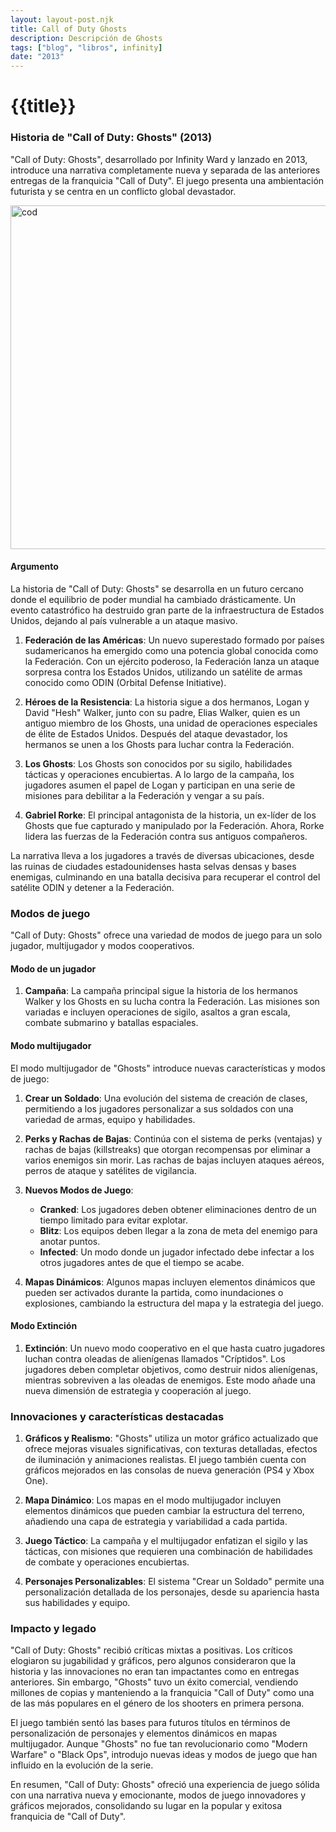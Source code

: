 ```yaml
---
layout: layout-post.njk
title: Call of Duty Ghosts
description: Descripción de Ghosts
tags: ["blog", "libros", infinity]
date: "2013"
---
```


# {{title}}

### Historia de "Call of Duty: Ghosts" (2013)

"Call of Duty: Ghosts", desarrollado por Infinity Ward y lanzado en 2013, introduce una narrativa completamente nueva y separada de las anteriores entregas de la franquicia "Call of Duty". El juego presenta una ambientación futurista y se centra en un conflicto global devastador.

<img src="/img/ghostsi.jpg" alt="cod" width="550" height="auto"/>

#### Argumento

La historia de "Call of Duty: Ghosts" se desarrolla en un futuro cercano donde el equilibrio de poder mundial ha cambiado drásticamente. Un evento catastrófico ha destruido gran parte de la infraestructura de Estados Unidos, dejando al país vulnerable a un ataque masivo.

1. **Federación de las Américas**: Un nuevo superestado formado por países sudamericanos ha emergido como una potencia global conocida como la Federación. Con un ejército poderoso, la Federación lanza un ataque sorpresa contra los Estados Unidos, utilizando un satélite de armas conocido como ODIN (Orbital Defense Initiative).

2. **Héroes de la Resistencia**: La historia sigue a dos hermanos, Logan y David "Hesh" Walker, junto con su padre, Elias Walker, quien es un antiguo miembro de los Ghosts, una unidad de operaciones especiales de élite de Estados Unidos. Después del ataque devastador, los hermanos se unen a los Ghosts para luchar contra la Federación.

3. **Los Ghosts**: Los Ghosts son conocidos por su sigilo, habilidades tácticas y operaciones encubiertas. A lo largo de la campaña, los jugadores asumen el papel de Logan y participan en una serie de misiones para debilitar a la Federación y vengar a su país.

4. **Gabriel Rorke**: El principal antagonista de la historia, un ex-líder de los Ghosts que fue capturado y manipulado por la Federación. Ahora, Rorke lidera las fuerzas de la Federación contra sus antiguos compañeros.

La narrativa lleva a los jugadores a través de diversas ubicaciones, desde las ruinas de ciudades estadounidenses hasta selvas densas y bases enemigas, culminando en una batalla decisiva para recuperar el control del satélite ODIN y detener a la Federación.

### Modos de juego

"Call of Duty: Ghosts" ofrece una variedad de modos de juego para un solo jugador, multijugador y modos cooperativos.

#### Modo de un jugador

1. **Campaña**: La campaña principal sigue la historia de los hermanos Walker y los Ghosts en su lucha contra la Federación. Las misiones son variadas e incluyen operaciones de sigilo, asaltos a gran escala, combate submarino y batallas espaciales.

#### Modo multijugador

El modo multijugador de "Ghosts" introduce nuevas características y modos de juego:

1. **Crear un Soldado**: Una evolución del sistema de creación de clases, permitiendo a los jugadores personalizar a sus soldados con una variedad de armas, equipo y habilidades.

2. **Perks y Rachas de Bajas**: Continúa con el sistema de perks (ventajas) y rachas de bajas (killstreaks) que otorgan recompensas por eliminar a varios enemigos sin morir. Las rachas de bajas incluyen ataques aéreos, perros de ataque y satélites de vigilancia.

3. **Nuevos Modos de Juego**:
   - **Cranked**: Los jugadores deben obtener eliminaciones dentro de un tiempo limitado para evitar explotar.
   - **Blitz**: Los equipos deben llegar a la zona de meta del enemigo para anotar puntos.
   - **Infected**: Un modo donde un jugador infectado debe infectar a los otros jugadores antes de que el tiempo se acabe.

4. **Mapas Dinámicos**: Algunos mapas incluyen elementos dinámicos que pueden ser activados durante la partida, como inundaciones o explosiones, cambiando la estructura del mapa y la estrategia del juego.

#### Modo Extinción

1. **Extinción**: Un nuevo modo cooperativo en el que hasta cuatro jugadores luchan contra oleadas de alienígenas llamados "Críptidos". Los jugadores deben completar objetivos, como destruir nidos alienígenas, mientras sobreviven a las oleadas de enemigos. Este modo añade una nueva dimensión de estrategia y cooperación al juego.

### Innovaciones y características destacadas

1. **Gráficos y Realismo**: "Ghosts" utiliza un motor gráfico actualizado que ofrece mejoras visuales significativas, con texturas detalladas, efectos de iluminación y animaciones realistas. El juego también cuenta con gráficos mejorados en las consolas de nueva generación (PS4 y Xbox One).

2. **Mapa Dinámico**: Los mapas en el modo multijugador incluyen elementos dinámicos que pueden cambiar la estructura del terreno, añadiendo una capa de estrategia y variabilidad a cada partida.

3. **Juego Táctico**: La campaña y el multijugador enfatizan el sigilo y las tácticas, con misiones que requieren una combinación de habilidades de combate y operaciones encubiertas.

4. **Personajes Personalizables**: El sistema "Crear un Soldado" permite una personalización detallada de los personajes, desde su apariencia hasta sus habilidades y equipo.

### Impacto y legado

"Call of Duty: Ghosts" recibió críticas mixtas a positivas. Los críticos elogiaron su jugabilidad y gráficos, pero algunos consideraron que la historia y las innovaciones no eran tan impactantes como en entregas anteriores. Sin embargo, "Ghosts" tuvo un éxito comercial, vendiendo millones de copias y manteniendo a la franquicia "Call of Duty" como una de las más populares en el género de los shooters en primera persona.

El juego también sentó las bases para futuros títulos en términos de personalización de personajes y elementos dinámicos en mapas multijugador. Aunque "Ghosts" no fue tan revolucionario como "Modern Warfare" o "Black Ops", introdujo nuevas ideas y modos de juego que han influido en la evolución de la serie.

En resumen, "Call of Duty: Ghosts" ofreció una experiencia de juego sólida con una narrativa nueva y emocionante, modos de juego innovadores y gráficos mejorados, consolidando su lugar en la popular y exitosa franquicia de "Call of Duty".

